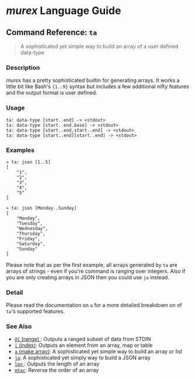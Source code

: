 # _murex_ Language Guide

## Command Reference: `ta`

> A sophisticated yet simple way to build an array of a user defined data-type

### Description

_murex_ has a pretty sophisticated builtin for generating arrays. It works
a little bit like Bash's `{1..9}` syntax but includes a few additional nifty
features and the output format is user defined.

### Usage

    ta: data-type [start..end] -> <stdout>
    ta: data-type [start..end.base] -> <stdout>
    ta: data-type [start..end,start..end] -> <stdout>
    ta: data-type [start..end][start..end] -> <stdout>

### Examples

    » ta: json [1..5]
    [
        "1",
        "2",
        "3",
        "4",
        "5"
    ]
    
    » ta: json [Monday..Sunday]
    [
        "Monday",
        "Tuesday",
        "Wednesday",
        "Thursday",
        "Friday",
        "Saturday",
        "Sunday"
    ]
    
Please note that as per the first example, all arrays generated by `ta` are
arrays of strings - even if you're command is ranging over integers. Also
if you are only creating arrays in JSON then you could use `ja` instead.

### Detail

Please read the documentation on `a` for a more detailed breakdown on of
`ta`'s supported features.

### See Also

* [`@[` (range) ](../commands/range.md):
  Outputs a ranged subset of data from STDIN
* [`[` (index)](../commands/index.md):
  Outputs an element from an array, map or table
* [`a` (make array)](../commands/a.md):
  A sophisticated yet simple way to build an array or list
* [`ja`](../commands/ja.md):
  A sophisticated yet simply way to build a JSON array
* [`len` ](../commands/len.md):
  Outputs the length of an array
* [`mtac`](../commands/mtac.md):
  Reverse the order of an array